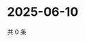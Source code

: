 # 2025-06-10

共 0 条

<!-- BEGIN ZHIHUQUESTIONS -->
<!-- 最后更新时间 Tue Jun 10 2025 07:11:15 GMT+0800 (China Standard Time) -->

<!-- END ZHIHUQUESTIONS -->
